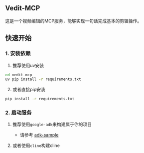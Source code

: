 ## Vedit-MCP
这是一个视频编辑的MCP服务，能够实现一句话完成基本的剪辑操作。

## 快速开始

### 1. 安装依赖

1. 推荐使用uv安装
```bash
cd vedit-mcp
uv pip install -r requirements.txt
```
2. 或者直接pip安装
```bash
pip install -r requirements.txt
```

### 2. 启动服务

1. 推荐使用`google-adk`来构建属于你的项目
    
    - 请参考 [adk-sample](sample/adk_sample.py)


2. 或者使用`cline`构建cline